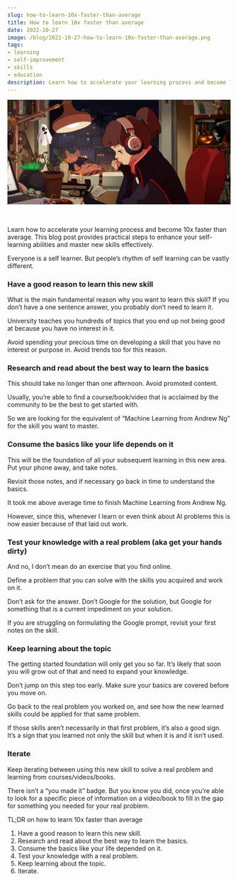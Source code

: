 ```yaml
---
slug: how-to-learn-10x-faster-than-average
title: How to learn 10x faster than average
date: 2022-10-27
image: /blog/2022-10-27-how-to-learn-10x-faster-than-average.png
tags:
- learning
- self-improvement
- skills
- education
description: Learn how to accelerate your learning process and become 10x faster than average. This blog post provides practical steps to enhance your self-learning abilities and master new skills effectively.
---
```




<p align="center">
    <img width="600" src="/blog/2022-10-27-how-to-learn-10x-faster-than-average.png"/>
</p>

<br />

Learn how to accelerate your learning process and become 10x faster than average. This blog post provides practical steps to enhance your self-learning abilities and master new skills effectively.

<!-- truncate -->

<div style={{borderTop: '1px solid #0088CC', margin: '1.5em 0'}} />

Everyone is a self learner. But people’s rhythm of self learning can be vastly different.

### Have a good reason to learn this new skill

What is the main fundamental reason why you want to learn this skill? If you don’t have a one sentence answer, you probably don’t need to learn it.

University teaches you hundreds of topics that you end up not being good at because you have no interest in it.

Avoid spending your precious time on developing a skill that you have no interest or purpose in. Avoid trends too for this reason.

### Research and read about the best way to learn the basics

This should take no longer than one afternoon. Avoid promoted content.

Usually, you’re able to find a course/book/video that is acclaimed by the community to be the best to get started with.

So we are looking for the equivalent of “Machine Learning from Andrew Ng” for the skill you want to master.

### Consume the basics like your life depends on it

This will be the foundation of all your subsequent learning in this new area. Put your phone away, and take notes.

Revisit those notes, and if necessary go back in time to understand the basics.

It took me above average time to finish Machine Learning from Andrew Ng.

However, since this, whenever I learn or even think about AI problems this is now easier because of that laid out work.

### Test your knowledge with a real problem (aka get your hands dirty)

And no, I don’t mean do an exercise that you find online.

Define a problem that you can solve with the skills you acquired and work on it.

Don’t ask for the answer. Don’t Google for the solution, but Google for something that is a current impediment on your solution.

If you are struggling on formulating the Google prompt, revisit your first notes on the skill.

### Keep learning about the topic

The getting started foundation will only get you so far. It’s likely that soon you will grow out of that and need to expand your knowledge.

Don’t jump on this step too early. Make sure your basics are covered before you move on.

Go back to the real problem you worked on, and see how the new learned skills could be applied for that same problem.

If those skills aren’t necessarily in that first problem, it’s also a good sign. It’s a sign that you learned not only the skill but when it is and it isn’t used.

### Iterate

Keep iterating between using this new skill to solve a real problem and learning from courses/videos/books.

There isn’t a “you made it” badge. But you know you did, once you’re able to look for a specific piece of information on a video/book to fill in the gap for something you needed for your real problem.

<div style={{borderTop: '1px solid #0088CC', margin: '1.5em 0'}} />

TL;DR on how to learn 10x faster than average

1. Have a good reason to learn this new skill.
2. Research and read about the best way to learn the basics.
3. Consume the basics like your life depended on it.
4. Test your knowledge with a real problem.
5. Keep learning about the topic.
6. Iterate.
